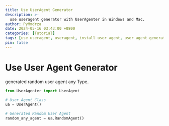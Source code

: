 ```yaml
---
title: Use UserAgent Generator
description: >-
  use useragent generator with UserAgenter in Windows and Mac.
author: PyMmdrza
date: 2024-05-16 03:43:00 +0800
categories: [Tutorial]
tags: [use useragent, useragent, install user agent, user agent generator, user agent, proxy]
pin: false
---
```


# Use User Agent Generator

generated random user agent any Type.

```python
from UserAgenter import UserAgent

# User Agent Class
ua = UserAgent()

# Generated Random User Agent 
random_any_agent = ua.RandomAgent()

```


[use-useragent]: https://github.com/useragenter/use-useragent-generator
